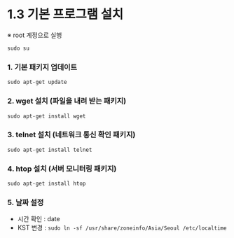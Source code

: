 # 1.3 기본 프로그램 설치

※ root 계정으로 실행

`sudo su`&#x20;

### 1. 기본  패키지 업데이트

`sudo apt-get update`

### 2. wget 설치 (파일을 내려 받는 패키지)

`sudo apt-get install wget`

### 3. telnet 설치 (네트워크 통신 확인 패키지)

`sudo apt-get install telnet`

### 4. htop 설치 (서버 모니터링 패키지)

`sudo apt-get install htop`

### 5. 날짜 설정

* 시간 확인 : date
* KST 변경 : `sudo ln -sf /usr/share/zoneinfo/Asia/Seoul /etc/localtime`

